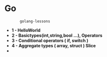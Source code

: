 # Go
           golang-lessons
* **1 - HelloWorld**
* **2 - Basictypes(int,string,bool ...), Operators**
* **3 - Conditional operators ( if, switch )**
* **4 - Aggregate types ( array, struct ) Slice**
* 